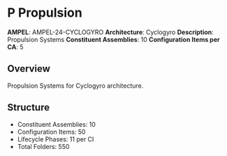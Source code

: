 # P Propulsion

**AMPEL**: AMPEL-24-CYCLOGYRO
**Architecture**: Cyclogyro
**Description**: Propulsion Systems
**Constituent Assemblies**: 10
**Configuration Items per CA**: 5

## Overview
Propulsion Systems for Cyclogyro architecture.

## Structure
- Constituent Assemblies: 10
- Configuration Items: 50
- Lifecycle Phases: 11 per CI
- Total Folders: 550
